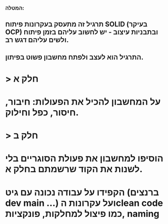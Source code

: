 ### המטלה:


## תרגיל זה מתעסק בעקרונות פיתוח SOLID (בעיקר OCP) ובתבניות עיצוב - יש לחשוב עליהם בזמן פיתוח ולשים עליהם דגש רב.

## התרגיל הוא לעצב ולפתח מחשבון פשוט בפיתון.

# > חלק א
# על המחשבון להכיל את הפעולות: חיבור, חיסור, כפל וחילוק.

# > חלק ב
# הוסיפו למחשבון את פעולת הסוגריים בלי לשנות את הקוד שרשמתם בחלק א.

# הקפידו על עבודה נכונה עם גיט (ברנצים dev main …) ועל עקרונות הclean code כמו פיצול למחלקות, פונקציות, naming
